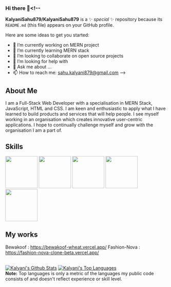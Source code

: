 ### Hi there 👋<!--
**KalyaniSahu879/KalyaniSahu879** is a ✨ _special_ ✨ repository because its `README.md` (this file) appears on your GitHub profile.

Here are some ideas to get you started:

- 🔭 I’m currently working on MERN project
- 🌱 I’m currently learning MERN stack  
- 👯 I’m looking to collaborate on open source projects
- 🤔 I’m looking for help with 
- 💬 Ask me about ...
- 📫 How to reach me: sahu.kalyani879@gmail.com 
-->

## About Me
I am a Full-Stack Web Developer with a specialisation in MERN Stack, JavaScript, HTML and CSS. I am keen and enthusiastic to apply what I have learned to build products and services that will help people. I see myself working in an organisation which creates innovative user-centric applications. I hope to continually challenge myself and grow with the organisation I am a part of.

## Skills
<span>
  <img src="https://cdn-icons-png.flaticon.com/512/888/888859.png" width="100px" height="100px"/>
  <img src="https://cdn-icons-png.flaticon.com/512/5968/5968242.png" width="100px" height="100px"/>
   <img src="https://cdn-icons-png.flaticon.com/512/1199/1199124.png" width="100px" height="100px"/>
   <img src="https://cdn-icons-png.flaticon.com/512/1104/1104982.png" width="100px" height="100px"/>
  <img src="https://cdn-icons-png.flaticon.com/512/919/919825.png" width="100px" height="100px"/>
 </span>
    
     

## My works
Bewakoof : https://bewakoof-wheat.vercel.app/
Fashion-Nova : https://fashion-nova-clone-beta.vercel.app/

<br/>
    <a href="https://github.com/KalyaniSahu879/github-readme-stats"><img alt="Kalyani's Github Stats" src="https://github-readme-stats.vercel.app/api?username=Pulkit0111&show_icons=true&count_private=true&theme=react&hide_border=true&bg_color=0D1117" /></a>
  <a href="https://github.com/KalyaniSahu879/github-readme-stats"><img alt="Kalyani's Top Languages" src="https://github-readme-stats.vercel.app/api/top-langs/?username=KalyaniSahu879&langs_count=8&count_private=true&layout=compact&theme=react&hide_border=true&bg_color=0D1117" /></a>
  <br/>
  <b>Note:</b> Top languages is only a metric of the languages my public code consists of and doesn't reflect experience or skill level.
